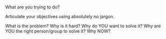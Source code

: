 What are you trying to do? 


Articulate your objectives using absolutely no jargon. 

What is the problem? 
Why is it hard?
Why do YOU want to solve it?
Why are YOU the right person/group to solve it?
Why NOW?



